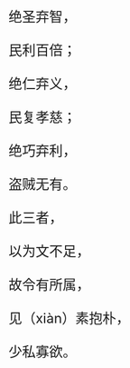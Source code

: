 <font size="5">

绝圣弃智，

民利百倍；

绝仁弃义，

民复孝慈；

绝巧弃利，

盗贼无有。

此三者，

以为文不足，

故令有所属，

见（xiàn）素抱朴，

少私寡欲。

</font>
